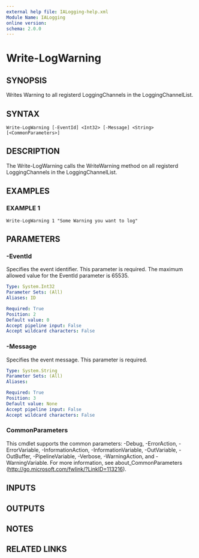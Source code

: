 ```yaml
---
external help file: IALogging-help.xml
Module Name: IALogging
online version:
schema: 2.0.0
---
```


# Write-LogWarning

## SYNOPSIS
Writes Warning to all registerd LoggingChannels in the LoggingChannelList.

## SYNTAX

```
Write-LogWarning [-EventId] <Int32> [-Message] <String> [<CommonParameters>]
```

## DESCRIPTION
The Write-LogWarning calls the WriteWarning method on all registerd LoggingChannels in the LoggingChannelList.

## EXAMPLES

### EXAMPLE 1
```
Write-LogWarning 1 "Some Warning you want to log"
```

## PARAMETERS

### -EventId
Specifies the event identifier.
This parameter is required.
The maximum allowed value for the EventId parameter is 65535.

```yaml
Type: System.Int32
Parameter Sets: (All)
Aliases: ID

Required: True
Position: 2
Default value: 0
Accept pipeline input: False
Accept wildcard characters: False
```

### -Message
Specifies the event message.
This parameter is required.

```yaml
Type: System.String
Parameter Sets: (All)
Aliases:

Required: True
Position: 3
Default value: None
Accept pipeline input: False
Accept wildcard characters: False
```

### CommonParameters
This cmdlet supports the common parameters: -Debug, -ErrorAction, -ErrorVariable, -InformationAction, -InformationVariable, -OutVariable, -OutBuffer, -PipelineVariable, -Verbose, -WarningAction, and -WarningVariable. For more information, see about_CommonParameters (http://go.microsoft.com/fwlink/?LinkID=113216).

## INPUTS

## OUTPUTS

## NOTES

## RELATED LINKS
